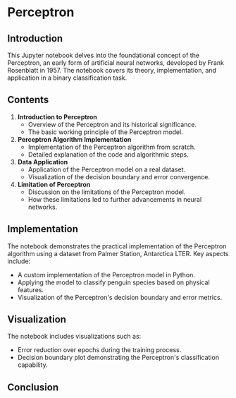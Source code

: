 # Perceptron 

## Introduction
This Jupyter notebook delves into the foundational concept of the Perceptron, an early form of artificial neural networks, developed by Frank Rosenblatt in 1957. The notebook covers its theory, implementation, and application in a binary classification task.

## Contents
1. **Introduction to Perceptron**
   - Overview of the Perceptron and its historical significance.
   - The basic working principle of the Perceptron model.
2. **Perceptron Algorithm Implementation**
   - Implementation of the Perceptron algorithm from scratch.
   - Detailed explanation of the code and algorithmic steps.
3. **Data Application**
   - Application of the Perceptron model on a real dataset.
   - Visualization of the decision boundary and error convergence.
4. **Limitation of Perceptron**
   - Discussion on the limitations of the Perceptron model.
   - How these limitations led to further advancements in neural networks.

## Implementation
The notebook demonstrates the practical implementation of the Perceptron algorithm using a dataset from Palmer Station, Antarctica LTER. Key aspects include:
- A custom implementation of the Perceptron model in Python.
- Applying the model to classify penguin species based on physical features.
- Visualization of the Perceptron's decision boundary and error metrics.

## Visualization
The notebook includes visualizations such as:
- Error reduction over epochs during the training process.
- Decision boundary plot demonstrating the Perceptron's classification capability.

## Conclusion

